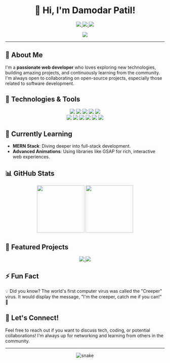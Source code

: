<h1 align="center">👋 Hi, I'm Damodar Patil!</h1>

<p align="center">
  <a href="https://www.linkedin.com/in/damodarpatil">
    <img src="https://img.shields.io/badge/-DamodarPatil-blue?style=flat&logo=Linkedin&logoColor=white" />
  </a>
  <a href="https://twitter.com/damodar_83">
    <img src="https://img.shields.io/badge/-@damodar_83-1ca0f1?style=flat&logo=twitter&logoColor=white" />
  </a>
  <a href="mailto:patildamodar1983@gmail.com">
    <img src="https://img.shields.io/badge/-patildamodar1983@gmail.com-c14438?style=flat&logo=Gmail&logoColor=white" />
  </a>
</p>

<p align="center">
  <img src="https://readme-typing-svg.herokuapp.com?font=Fira+Code&size=22&pause=1000&color=F7F7F7&center=true&vCenter=true&width=600&lines=Passionate+Web+Developer;Open+Source+Contributor;Always+Learning+New+Things" />
</p>

---

## 🚀 About Me

I'm a **passionate web developer** who loves exploring new technologies, building amazing projects, and continuously learning from the community. I'm always open to collaborating on open-source projects, especially those related to software development.

## 🔧 Technologies & Tools

<p align="center">
  <img src="https://img.shields.io/badge/-HTML5-E34F26?style=for-the-badge&logo=html5&logoColor=white" />
  <img src="https://img.shields.io/badge/-CSS3-1572B6?style=for-the-badge&logo=css3&logoColor=white" />
  <img src="https://img.shields.io/badge/-JavaScript-F7DF1E?style=for-the-badge&logo=javascript&logoColor=black" />
  <img src="https://img.shields.io/badge/-TypeScript-007ACC?style=for-the-badge&logo=typescript&logoColor=white" />
  <img src="https://img.shields.io/badge/-Python-3776AB?style=for-the-badge&logo=python&logoColor=white" />
  <br/>
  <img src="https://img.shields.io/badge/-Node.js-339933?style=for-the-badge&logo=node.js&logoColor=white" />
  <img src="https://img.shields.io/badge/-Express.js-000000?style=for-the-badge&logo=express&logoColor=white" />
  <img src="https://img.shields.io/badge/-React-61DAFB?style=for-the-badge&logo=react&logoColor=white" />
  <img src="https://img.shields.io/badge/-Tailwind%20CSS-38B2AC?style=for-the-badge&logo=tailwind-css&logoColor=white" />
  <img src="https://img.shields.io/badge/-MongoDB-47A248?style=for-the-badge&logo=mongodb&logoColor=white" />
  <img src="https://img.shields.io/badge/-GSAP-88CE02?style=for-the-badge&logo=greensock&logoColor=white" />
</p>

## 🌱 Currently Learning

- **MERN Stack**: Diving deeper into full-stack development.
- **Advanced Animations**: Using libraries like GSAP for rich, interactive web experiences.

## 📊 GitHub Stats

<div align="center">
  <img height="150em" src="https://github-readme-stats.vercel.app/api?username=damodarpatil&show_icons=true&theme=radical" />
  <img height="150em" src="https://github-readme-stats.vercel.app/api/top-langs/?username=damodarpatil&layout=compact&theme=radical" />
</div>

## 🎨 Featured Projects

<p align="center">
  <a href="https://github.com/damodarpatil/pawstohome">
    <img src="https://github-readme-stats.vercel.app/api/pin/?username=damodarpatil&repo=pawstohome&theme=radical" />
  </a>
  <a href="https://github.com/damodarpatil/your-other-repo">
    <img src="https://github-readme-stats.vercel.app/api/pin/?username=damodarpatil&repo=your-other-repo&theme=radical" />
  </a>
</p>

## ⚡ Fun Fact

💡 Did you know? The world's first computer virus was called the "Creeper" virus. It would display the message, "I'm the creeper, catch me if you can!" 🦠

## 🤝 Let's Connect!

Feel free to reach out if you want to discuss tech, coding, or potential collaborations! I'm always up for networking and learning from others in the community.

---

<p align="center">
  <img src="https://github.com/damodarpatil/damodarpatil/raw/output/github-contribution-grid-snake.svg" alt="snake"></center>
</p>
